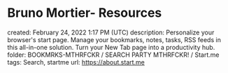# Bruno Mortier- Resources

created: February 24, 2022 1:17 PM (UTC)
description: Personalize your browser's start page. Manage your bookmarks, notes, tasks, RSS feeds in this all-in-one solution. Turn your New Tab page into a productivity hub.
folder: BOOKMRKS-MTHRFCKR / SEARCH PARTY MTHRFCKR! / Start.me
tags: Search, startme
url: https://about.start.me